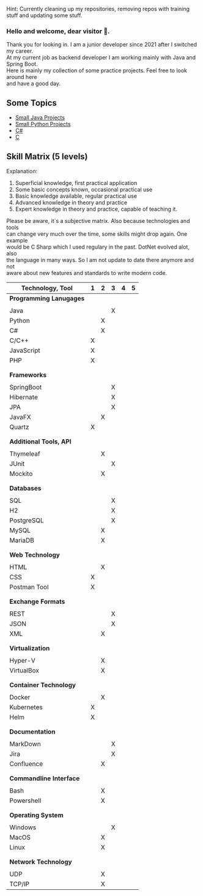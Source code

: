 Hint: Currently cleaning up my repositories, removing repos with training stuff and updating 
some stuff.

### Hello and welcome, dear visitor 👋.

Thank you for looking in. I am a junior developer since 2021 after I switched my career.  
At my current job as backend developer I am working mainly with Java and Spring Boot.  
Here is mainly my collection of some practice projects. Feel free to look around here  
and have a good day.

## Some Topics
- [Small Java Projects](https://github.com/Sorayal/Java_Small_Projects)
- [Small Python Projects](https://github.com/Sorayal/Python_Small_Projects)
- [C#](https://github.com/Sorayal/CSharp)
- [C](https://github.com/Sorayal/C)

## Skill Matrix (5 levels)

Explanation:
1. Superficial knowledge, first practical application
2. Some basic concepts known, occasional practical use
3. Basic knowledge available, regular practical use
4. Advanced knowledge in theory and practice
5. Expert knowledge in theory and practice, capable of teaching it.

Please be aware, it´s a subjective matrix. Also because technologies and tools  
can change very much over the time, some skills might drop again. One example  
would be C Sharp which I used regulary in the past. DotNet evolved alot, also  
the language in many ways. So I am not update to date there anymore and not  
aware about new features and standards to write modern code.

| **Technology, Tool**     | 1 | 2 | 3 | 4 | 5 |
|----------------------|---|---|---|---|---|
| **Programming Lanugages**  |   |   |   |   |   |
|||||||
| Java                 |   |   | X |   |   |
| Python               |   | X |   |   |   |
| C#                   |   | X |   |   |   |
| C/C++                | X  |  |   |   |   |
| JavaScript           | X |   |   |   |   |
| PHP                  | X |   |   |   |   |
|||||||
|||||||
| **Frameworks**           |   |   |   |   |   |
|||||||
| SpringBoot           |   |   | X |   |   |
| Hibernate            |   |   | X |   |   |
| JPA                  |   |   | X |   |   |
| JavaFX               |   | X |   |   |   |
| Quartz               | X |   |   |   |   |
|||||||
|||||||
| **Additional Tools, API**   |   |   |   |   |   |
|||||||
| Thymeleaf            |   | X |   |   |   |
| JUnit                |   |   | X |   |   |
| Mockito              |   | X |   |   |   |
|||||||
|||||||
| **Databases**          |   |   |   |   |   |
|||||||
| SQL                  |   |   | X |   |   |
| H2                   |   |   | X |   |   |
| PostgreSQL           |   |   | X |   |   |
| MySQL                |   | X |   |   |   |
| MariaDB              |   | X |   |   |   |
|||||||
|||||||
| **Web Technology**                  |   |   |   |   |   |
|||||||
| HTML                 |   | X |   |   |   |
| CSS                  | X |   |   |   |   |
| Postman Tool         | X |   |   |   |   |
|||||||
|||||||
| **Exchange Formats**     |   |   |   |   |   |
|||||||
| REST                 |   |   | X |   |   |
| JSON                 |   |   | X |   |   |
| XML                  |   | X |   |   |   |
|||||||
|||||||
| **Virtualization**      |   |   |   |   |   |
|||||||
| Hyper-V              |   | X |   |   |   |
| VirtualBox           |   | X |   |   |   |
|||||||
|||||||
| **Container Technology**|   |   |   |   |   |
|||||||
| Docker               |   | X |   |   |   |
| Kubernetes           | X |   |   |   |   |
| Helm                 | X |   |   |   |   |
|||||||
|||||||
| **Documentation**        |   |   |   |   |   |
|||||||
| MarkDown             |   |   | X |   |   |
| Jira                 |   |   | X |   |   |
| Confluence           |   | X |   |   |   |
|||||||
|||||||
| **Commandline Interface**|   |   |   |   |   |
|||||||
| Bash                 |   | X |   |   |   |
| Powershell           |   | X |   |   |   |
|||||||
|||||||
| **Operating System**     |   |   |   |   |   |
|||||||
| Windows              |   |   | X |   |   |
| MacOS                |   | X |   |   |   |
| Linux                |   | X |   |   |   |
|||||||
|||||||
| **Network Technology**     |   |   |   |   |   |
|||||||
| UDP             |   | X |   |   |   |
| TCP/IP                |   | X |   |   |   |


